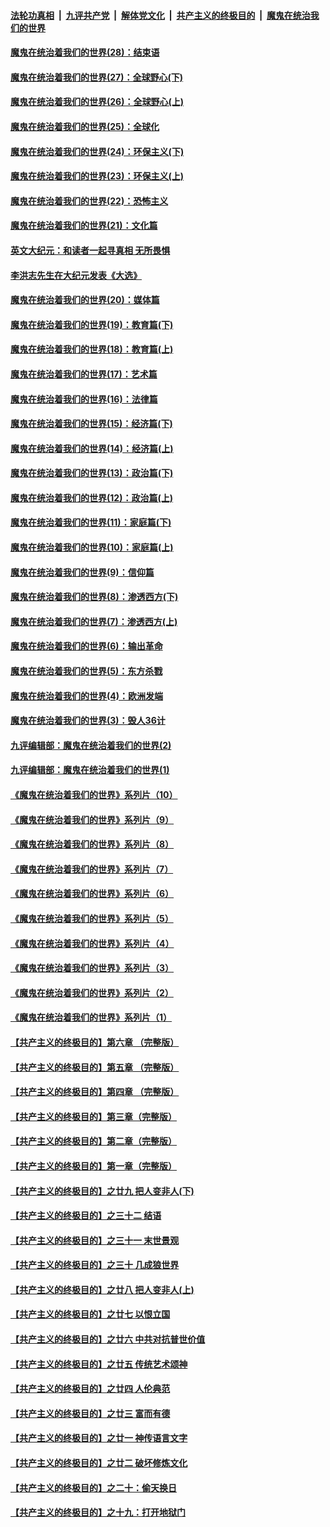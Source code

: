 ####  [法轮功真相](../../../../basic/blob/master/README.md?t=03151531) &nbsp;|&nbsp; [九评共产党](../../../../9ping.md/blob/master/README.md?t=03151531) &nbsp;|&nbsp; [解体党文化](../../../../jtdwh.md/blob/master/README.md?t=03151531)  &nbsp;|&nbsp; [共产主义的终极目的](../../../../gczydzjmd.md/blob/master/README.md?t=03151531) &nbsp;|&nbsp; [魔鬼在统治我们的世界](../../../../mgztzwmdsj.md/blob/master/README.md?t=03151531) 

#### [魔鬼在统治着我们的世界(28)：结束语](../pages/nsc422/n10936246.md?t=03151531) 

#### [魔鬼在统治着我们的世界(27)：全球野心(下)](../pages/nsc422/n10928319.md?t=03151531) 

#### [魔鬼在统治着我们的世界(26)：全球野心(上)](../pages/nsc422/n10900318.md?t=03151531) 

#### [魔鬼在统治着我们的世界(25)：全球化](../pages/nsc422/n10788205.md?t=03151531) 

#### [魔鬼在统治着我们的世界(24)：环保主义(下)](../pages/nsc422/n10695307.md?t=03151531) 

#### [魔鬼在统治着我们的世界(23)：环保主义(上)](../pages/nsc422/n10688613.md?t=03151531) 

#### [魔鬼在统治着我们的世界(22)：恐怖主义](../pages/nsc422/n10614727.md?t=03151531) 

#### [魔鬼在统治着我们的世界(21)：文化篇](../pages/nsc422/n10597706.md?t=03151531) 

#### [英文大纪元：和读者一起寻真相 无所畏惧](../pages/nsc422/n12542027.md?t=03151531) 

#### [李洪志先生在大纪元发表《大选》](../pages/nsc422/n12534746.md?t=03151531) 

#### [魔鬼在统治着我们的世界(20)：媒体篇](../pages/nsc422/n10586579.md?t=03151531) 

#### [魔鬼在统治着我们的世界(19)：教育篇(下)](../pages/nsc422/n10564808.md?t=03151531) 

#### [魔鬼在统治着我们的世界(18)：教育篇(上)](../pages/nsc422/n10526970.md?t=03151531) 

#### [魔鬼在统治着我们的世界(17)：艺术篇](../pages/nsc422/n10499093.md?t=03151531) 

#### [魔鬼在统治着我们的世界(16)：法律篇](../pages/nsc422/n10485969.md?t=03151531) 

#### [魔鬼在统治着我们的世界(15)：经济篇(下)](../pages/nsc422/n10469975.md?t=03151531) 

#### [魔鬼在统治着我们的世界(14)：经济篇(上)](../pages/nsc422/n10457370.md?t=03151531) 

#### [魔鬼在统治着我们的世界(13)：政治篇(下)](../pages/nsc422/n10448270.md?t=03151531) 

#### [魔鬼在统治着我们的世界(12)：政治篇(上)](../pages/nsc422/n10444576.md?t=03151531) 

#### [魔鬼在统治着我们的世界(11)：家庭篇(下)](../pages/nsc422/n10440961.md?t=03151531) 

#### [魔鬼在统治着我们的世界(10)：家庭篇(上)](../pages/nsc422/n10435448.md?t=03151531) 

#### [魔鬼在统治着我们的世界(9)：信仰篇](../pages/nsc422/n10432159.md?t=03151531) 

#### [魔鬼在统治着我们的世界(8)：渗透西方(下)](../pages/nsc422/n10429603.md?t=03151531) 

#### [魔鬼在统治着我们的世界(7)：渗透西方(上)](../pages/nsc422/n10426013.md?t=03151531) 

#### [魔鬼在统治着我们的世界(6)：输出革命](../pages/nsc422/n10421536.md?t=03151531) 

#### [魔鬼在统治着我们的世界(5)：东方杀戮](../pages/nsc422/n10417707.md?t=03151531) 

#### [魔鬼在统治着我们的世界(4)：欧洲发端](../pages/nsc422/n10414890.md?t=03151531) 

#### [魔鬼在统治着我们的世界(3)：毁人36计](../pages/nsc422/n10411583.md?t=03151531) 

#### [九评编辑部：魔鬼在统治着我们的世界(2)](../pages/nsc422/n10410036.md?t=03151531) 

#### [九评编辑部：魔鬼在统治着我们的世界(1)](../pages/nsc422/n10406825.md?t=03151531) 

#### [《魔鬼在统治着我们的世界》系列片（10）](../pages/nsc422/n12292670.md?t=03151531) 

#### [《魔鬼在统治着我们的世界》系列片（9）](../pages/nsc422/n12290859.md?t=03151531) 

#### [《魔鬼在统治着我们的世界》系列片（8）](../pages/nsc422/n12287445.md?t=03151531) 

#### [《魔鬼在统治着我们的世界》系列片（7）](../pages/nsc422/n12283425.md?t=03151531) 

#### [《魔鬼在统治着我们的世界》系列片（6）](../pages/nsc422/n12282314.md?t=03151531) 

#### [《魔鬼在统治着我们的世界》系列片（5）](../pages/nsc422/n12281419.md?t=03151531) 

#### [《魔鬼在统治着我们的世界》系列片（4）](../pages/nsc422/n12274024.md?t=03151531) 

#### [《魔鬼在统治着我们的世界》系列片（3）](../pages/nsc422/n12271322.md?t=03151531) 

#### [《魔鬼在统治着我们的世界》系列片（2）](../pages/nsc422/n12269049.md?t=03151531) 

#### [《魔鬼在统治着我们的世界》系列片（1）](../pages/nsc422/n12267575.md?t=03151531) 

#### [【共产主义的终极目的】第六章 （完整版）](../pages/nsc422/n11428913.md?t=03151531) 

#### [【共产主义的终极目的】第五章 （完整版）](../pages/nsc422/n11428912.md?t=03151531) 

#### [【共产主义的终极目的】第四章 （完整版）](../pages/nsc422/n11428907.md?t=03151531) 

#### [【共产主义的终极目的】第三章（完整版）](../pages/nsc422/n11428848.md?t=03151531) 

#### [【共产主义的终极目的】第二章（完整版）](../pages/nsc422/n11428831.md?t=03151531) 

#### [【共产主义的终极目的】第一章（完整版）](../pages/nsc422/n11417651.md?t=03151531) 

#### [【共产主义的终极目的】之廿九 把人变非人(下)](../pages/nsc422/n11344140.md?t=03151531) 

#### [【共产主义的终极目的】之三十二 结语](../pages/nsc422/n11360535.md?t=03151531) 

#### [【共产主义的终极目的】之三十一 末世景观](../pages/nsc422/n11351129.md?t=03151531) 

#### [【共产主义的终极目的】之三十 几成狼世界](../pages/nsc422/n11348280.md?t=03151531) 

#### [【共产主义的终极目的】之廿八 把人变非人(上)](../pages/nsc422/n11340492.md?t=03151531) 

#### [【共产主义的终极目的】之廿七 以恨立国](../pages/nsc422/n11336944.md?t=03151531) 

#### [【共产主义的终极目的】之廿六 中共对抗普世价值](../pages/nsc422/n11324785.md?t=03151531) 

#### [【共产主义的终极目的】之廿五 传统艺术颂神](../pages/nsc422/n11296396.md?t=03151531) 

#### [【共产主义的终极目的】之廿四 人伦典范](../pages/nsc422/n11296397.md?t=03151531) 

#### [【共产主义的终极目的】之廿三 富而有德](../pages/nsc422/n11283598.md?t=03151531) 

#### [【共产主义的终极目的】之廿一 神传语言文字](../pages/nsc422/n11263265.md?t=03151531) 

#### [【共产主义的终极目的】之廿二 破坏修炼文化](../pages/nsc422/n11245728.md?t=03151531) 

#### [【共产主义的终极目的】之二十：偷天换日](../pages/nsc422/n11238846.md?t=03151531) 

#### [【共产主义的终极目的】之十九：打开地狱门](../pages/nsc422/n11206376.md?t=03151531) 

